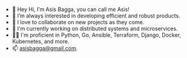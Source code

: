 - 👋 Hey Hi, I’m Asis Bagga, you can call me Asis!
- 👀 I’m always interested in developing efficient and robust products.
- 💞️ I love to collaborate on new projects as they come.
- 🌱 I'm currently working on distributed systems and microservices.
- 🐱‍🚀 I'm proficient in Python, Go, Ansible, Terraform, Django, Docker, Kubernetes, and more.
- 📫 asisbagga@gmail.com.
